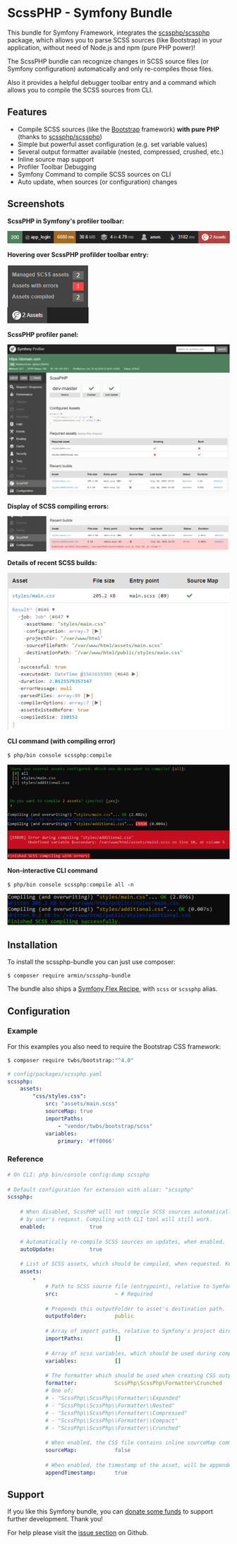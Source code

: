 # ScssPHP - Symfony Bundle

This bundle for Symfony Framework, integrates the [scssphp/scssphp](https://github.com/scssphp/scssphp) 
package, which allows you to parse SCSS sources (like Bootstrap) in your application, without need
of Node.js and npm (pure PHP power)!

The ScssPHP bundle can recognize changes in SCSS source files (or Symfony configuration) automatically
and only re-compiles those files.  

Also it provides a helpful debugger toolbar entry and a command which allows you 
to compile the SCSS sources from CLI.


## Features

- Compile SCSS sources (like the [Bootstrap](https://getbootstrap.com/) framework) **with pure PHP** (thanks to [scssphp/scssphp](https://github.com/scssphp/scssphp))
- Simple but powerful asset configuration (e.g. set variable values)
- Several output formatter available (nested, compressed, crushed, etc.)
- Inline source map support
- Profiler Toolbar Debugging
- Symfony Command to compile SCSS sources on CLI
- Auto update, when sources (or configuration) changes


## Screenshots

**ScssPHP in Symfony's profiler toolbar:**

![ScssPHP in Symfony's profiler toolbar](docs/images/profiler-toolbar.png "ScssPHP in Symfony's profiler toolbar")

**Hovering over ScssPHP profilder toolbar entry:**

![Hovering over ScssPHP profiler toolbar entry.](docs/images/profiler-toolbar-hover.png "Hovering over ScssPHP profiler toolbar entry.")

**ScssPHP profiler panel:**

![ScssPHP profiler panel.](docs/images/profiler-panel.png "ScssPHP profiler panel.")

**Display of SCSS compiling errors:**

![Display of SCSS compiling errors.](docs/images/profiler-panel-error.png "Display of SCSS compiling errors.")

**Details of recent SCSS builds:**

![Details of recent SCSS builds](docs/images/profiler-panel-build-details.png "Details of recent SCSS builds")

**CLI command (with compiling error)**

`$ php/bin console scssphp:compile`

![CLI command (with compiling error)](docs/images/command-with-error.png "CLI command (with compiling error)")

**Non-interactive CLI command**

`$ php/bin console scssphp:compile all -n`

![Non-interactive CLI command](docs/images/command-no-interaction.png "Non-interactive CLI command")


## Installation

To install the scssphp-bundle you can just use composer:

```
$ composer require armin/scssphp-bundle
``` 

The bundle also ships a [Symfony Flex Recipe](https://github.com/symfony/recipes-contrib/tree/master/armin/scssphp-bundle/1.0), 
with `scss` or `scssphp` alias.


## Configuration

### Example

For this examples you also need to require the Bootstrap CSS framework:

```bash
$ composer require twbs/bootstrap:"^4.0"
```

```yaml
# config/packages/scssphp.yaml
scssphp:
    assets:
        "css/styles.css":
            src: "assets/main.scss"
            sourceMap: true
            importPaths:
                - "vendor/twbs/bootstrap/scss"
            variables:
                primary: '#ff0066'
```

### Reference

```yaml
# On CLI: php bin/console config:dump scssphp

# Default configuration for extension with alias: "scssphp"
scssphp:

    # When disabled, ScssPHP will not compile SCSS sources automatically, 
    # by user's request. Compiling with CLI tool will still work.
    enabled:              true

    # Automatically re-compile SCSS sources on updates, when enabled.
    autoUpdate:           true

    # List of SCSS assets, which should be compiled, when requested. Key is the asset name/path.
    assets:
        -
            # Path to SCSS source file (entrypoint), relative to Symfony's project directory.
            src:                  ~ # Required

            # Prepends this outputFolder to asset's destination path.
            outputFolder:         public

            # Array of import paths, relative to Symfony's project directory.
            importPaths:          []

            # Array of scss variables, which should be used during compilation. Use key => value here.
            variables:            []

            # The formatter which should be used when creating CSS output.
            formatter:            ScssPhp\ScssPhp\Formatter\Crunched 
            # One of: 
            # - "ScssPhp\\ScssPhp\\Formatter\\Expanded"
            # - "ScssPhp\\ScssPhp\\Formatter\\Nested"
            # - "ScssPhp\\ScssPhp\\Formatter\\Compressed"
            # - "ScssPhp\\ScssPhp\\Formatter\\Compact"
            # - "ScssPhp\\ScssPhp\\Formatter\\Crunched"

            # When enabled, the CSS file contains inline sourceMap comments.
            sourceMap:            false

            # When enabled, the timestamp of the asset, will be appended as query string.
            appendTimestamp:      true
```

## Support

If you like this Symfony bundle, you can [donate some funds](https://www.paypal.com/cgi-bin/webscr?cmd=_s-xclick&hosted_button_id=2DCCULSKFRZFU)
to support further development. Thank you!

For help please visit the [issue section](https://github.com/a-r-m-i-n/scssphp-bundle/issues) on Github. 
